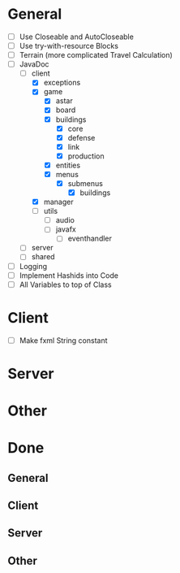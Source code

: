 # General
* [ ] Use Closeable and AutoCloseable
* [ ] Use try-with-resource Blocks
* [ ] Terrain (more complicated Travel Calculation)
* [ ] JavaDoc
  * [ ] client
    * [X] exceptions
    * [X] game
      * [X] astar
      * [X] board
      * [X] buildings
        * [X] core
        * [X] defense
        * [X] link
        * [X] production
      * [X] entities
      * [X] menus
        * [X] submenus
          * [X] buildings
    * [X] manager
    * [ ] utils
      * [ ] audio
      * [ ] javafx
        * [ ] eventhandler
  * [ ] server
  * [ ] shared
* [ ] Logging
* [ ] Implement Hashids into Code
* [ ] All Variables to top of Class

# Client
* [ ] Make fxml String constant
# Server
# Other
# Done
## General
## Client
## Server
## Other